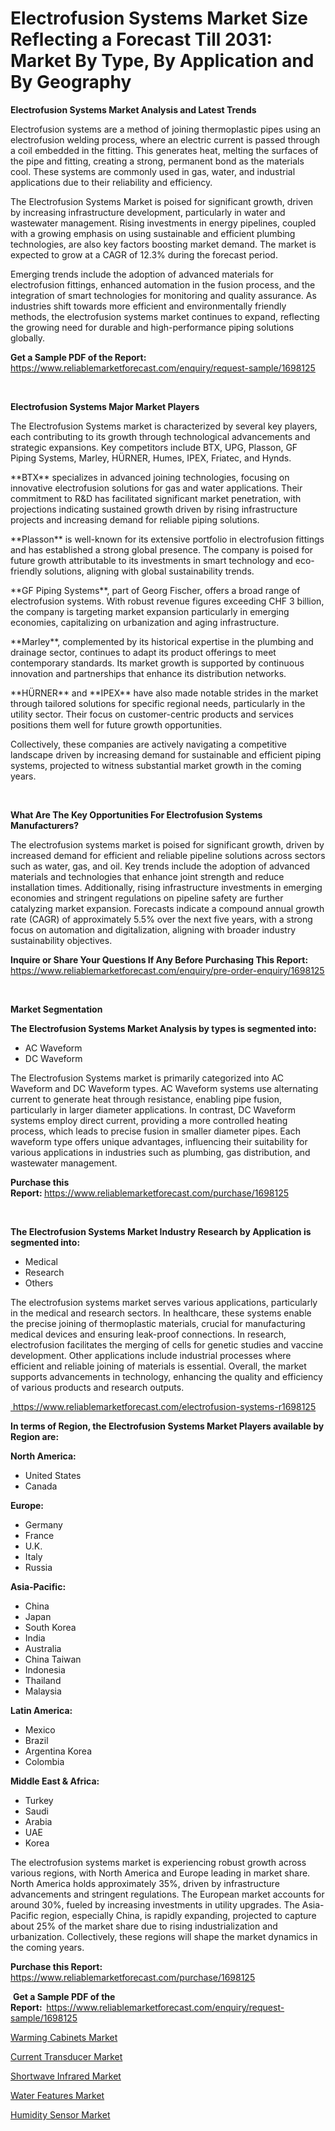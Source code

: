 <p><h1>Electrofusion Systems Market Size Reflecting a Forecast Till 2031: Market By Type, By Application and By Geography</h1></p><p><strong>Electrofusion Systems Market Analysis and Latest Trends</strong></p>
<p><p>Electrofusion systems are a method of joining thermoplastic pipes using an electrofusion welding process, where an electric current is passed through a coil embedded in the fitting. This generates heat, melting the surfaces of the pipe and fitting, creating a strong, permanent bond as the materials cool. These systems are commonly used in gas, water, and industrial applications due to their reliability and efficiency.</p><p>The Electrofusion Systems Market is poised for significant growth, driven by increasing infrastructure development, particularly in water and wastewater management. Rising investments in energy pipelines, coupled with a growing emphasis on using sustainable and efficient plumbing technologies, are also key factors boosting market demand. The market is expected to grow at a CAGR of 12.3% during the forecast period. </p><p>Emerging trends include the adoption of advanced materials for electrofusion fittings, enhanced automation in the fusion process, and the integration of smart technologies for monitoring and quality assurance. As industries shift towards more efficient and environmentally friendly methods, the electrofusion systems market continues to expand, reflecting the growing need for durable and high-performance piping solutions globally.</p></p>
<p><strong>Get a Sample PDF of the Report:&nbsp;</strong> <a href="https://www.reliablemarketforecast.com/enquiry/request-sample/1698125?utm_campaign=1875&utm_medium=2&utm_source=Github&utm_content=ia&utm_term=12122024&utm_id=electrofusion-systems">https://www.reliablemarketforecast.com/enquiry/request-sample/1698125</a></p>
<p>&nbsp;</p>
<p><strong>Electrofusion Systems Major Market Players</strong></p>
<p><p>The Electrofusion Systems market is characterized by several key players, each contributing to its growth through technological advancements and strategic expansions. Key competitors include BTX, UPG, Plasson, GF Piping Systems, Marley, HÜRNER, Humes, IPEX, Friatec, and Hynds.</p><p>**BTX** specializes in advanced joining technologies, focusing on innovative electrofusion solutions for gas and water applications. Their commitment to R&D has facilitated significant market penetration, with projections indicating sustained growth driven by rising infrastructure projects and increasing demand for reliable piping solutions.</p><p>**Plasson** is well-known for its extensive portfolio in electrofusion fittings and has established a strong global presence. The company is poised for future growth attributable to its investments in smart technology and eco-friendly solutions, aligning with global sustainability trends. </p><p>**GF Piping Systems**, part of Georg Fischer, offers a broad range of electrofusion systems. With robust revenue figures exceeding CHF 3 billion, the company is targeting market expansion particularly in emerging economies, capitalizing on urbanization and aging infrastructure.</p><p>**Marley**, complemented by its historical expertise in the plumbing and drainage sector, continues to adapt its product offerings to meet contemporary standards. Its market growth is supported by continuous innovation and partnerships that enhance its distribution networks.</p><p>**HÜRNER** and **IPEX** have also made notable strides in the market through tailored solutions for specific regional needs, particularly in the utility sector. Their focus on customer-centric products and services positions them well for future growth opportunities.</p><p>Collectively, these companies are actively navigating a competitive landscape driven by increasing demand for sustainable and efficient piping systems, projected to witness substantial market growth in the coming years.</p></p>
<p>&nbsp;</p>
<p><strong>What Are The Key Opportunities For Electrofusion Systems Manufacturers?</strong></p>
<p><p>The electrofusion systems market is poised for significant growth, driven by increased demand for efficient and reliable pipeline solutions across sectors such as water, gas, and oil. Key trends include the adoption of advanced materials and technologies that enhance joint strength and reduce installation times. Additionally, rising infrastructure investments in emerging economies and stringent regulations on pipeline safety are further catalyzing market expansion. Forecasts indicate a compound annual growth rate (CAGR) of approximately 5.5% over the next five years, with a strong focus on automation and digitalization, aligning with broader industry sustainability objectives.</p></p>
<p><strong>Inquire or Share Your Questions If Any Before Purchasing This Report:</strong> <a href="https://www.reliablemarketforecast.com/enquiry/pre-order-enquiry/1698125?utm_campaign=1875&utm_medium=2&utm_source=Github&utm_content=ia&utm_term=12122024&utm_id=electrofusion-systems">https://www.reliablemarketforecast.com/enquiry/pre-order-enquiry/1698125</a></p>
<p>&nbsp;</p>
<p><strong>Market Segmentation</strong></p>
<p><strong>The Electrofusion Systems Market Analysis by types is segmented into:</strong></p>
<p><ul><li>AC Waveform</li><li>DC Waveform</li></ul></p>
<p><p>The Electrofusion Systems market is primarily categorized into AC Waveform and DC Waveform types. AC Waveform systems use alternating current to generate heat through resistance, enabling pipe fusion, particularly in larger diameter applications. In contrast, DC Waveform systems employ direct current, providing a more controlled heating process, which leads to precise fusion in smaller diameter pipes. Each waveform type offers unique advantages, influencing their suitability for various applications in industries such as plumbing, gas distribution, and wastewater management.</p></p>
<p><strong>Purchase this Report:&nbsp;</strong><a href="https://www.reliablemarketforecast.com/purchase/1698125?utm_campaign=1875&utm_medium=2&utm_source=Github&utm_content=ia&utm_term=12122024&utm_id=electrofusion-systems">https://www.reliablemarketforecast.com/purchase/1698125</a></p>
<p>&nbsp;</p>
<p><strong>The Electrofusion Systems Market Industry Research by Application is segmented into:</strong></p>
<p><ul><li>Medical</li><li>Research</li><li>Others</li></ul></p>
<p><p>The electrofusion systems market serves various applications, particularly in the medical and research sectors. In healthcare, these systems enable the precise joining of thermoplastic materials, crucial for manufacturing medical devices and ensuring leak-proof connections. In research, electrofusion facilitates the merging of cells for genetic studies and vaccine development. Other applications include industrial processes where efficient and reliable joining of materials is essential. Overall, the market supports advancements in technology, enhancing the quality and efficiency of various products and research outputs.</p></p>
<p><a href="https://www.reliablemarketforecast.com/electrofusion-systems-r1698125?utm_campaign=1875&utm_medium=2&utm_source=Github&utm_content=ia&utm_term=12122024&utm_id=electrofusion-systems">&nbsp;https://www.reliablemarketforecast.com/electrofusion-systems-r1698125</a></p>
<p><strong>In terms of Region, the Electrofusion Systems Market Players available by Region are:</strong></p>
<p>
    <p> <strong> North America: </strong>
        <ul>
            <li>United States</li>
            <li>Canada</li>
        </ul>
        </p> 
    <p> <strong> Europe: </strong>
        <ul>
            <li>Germany</li>
            <li>France</li>
            <li>U.K.</li>
            <li>Italy</li>
            <li>Russia</li>
        </ul>
        </p> 
    <p> <strong> Asia-Pacific: </strong>
        <ul>
            <li>China</li>
            <li>Japan</li>
            <li>South Korea</li>
            <li>India</li>
            <li>Australia</li>
            <li>China Taiwan</li>
            <li>Indonesia</li>
            <li>Thailand</li>
            <li>Malaysia</li>
        </ul>
        </p> 
    <p> <strong> Latin America: </strong>
        <ul>
            <li>Mexico</li>
            <li>Brazil</li>
            <li>Argentina Korea</li>
            <li>Colombia</li>
        </ul>
        </p> 
    <p> <strong> Middle East & Africa: </strong>
        <ul>
            <li>Turkey</li>
            <li>Saudi</li>
            <li>Arabia</li>
            <li>UAE</li>
            <li>Korea</li>
        </ul>
    </p>
    </p>
<p><p>The electrofusion systems market is experiencing robust growth across various regions, with North America and Europe leading in market share. North America holds approximately 35%, driven by infrastructure advancements and stringent regulations. The European market accounts for around 30%, fueled by increasing investments in utility upgrades. The Asia-Pacific region, especially China, is rapidly expanding, projected to capture about 25% of the market share due to rising industrialization and urbanization. Collectively, these regions will shape the market dynamics in the coming years.</p></p>
<p><strong>Purchase this Report: </strong><a href="https://www.reliablemarketforecast.com/purchase/1698125?utm_campaign=1875&utm_medium=2&utm_source=Github&utm_content=ia&utm_term=12122024&utm_id=electrofusion-systems">https://www.reliablemarketforecast.com/purchase/1698125</a></p>
<p>&nbsp;<strong>Get a Sample PDF of the Report:&nbsp;&nbsp;</strong><a href="https://www.reliablemarketforecast.com/enquiry/request-sample/1698125?utm_campaign=1875&utm_medium=2&utm_source=Github&utm_content=ia&utm_term=12122024&utm_id=electrofusion-systems">https://www.reliablemarketforecast.com/enquiry/request-sample/1698125</a></p>
<p><strong></strong></p>
<p><p><a href="https://www.linkedin.com/pulse/c-hannibex-sqmmf?utm_campaign=1875&utm_medium=2&utm_source=Github&utm_content=ia&utm_term=12122024&utm_id=electrofusion-systems">Warming Cabinets Market</a></p><p><a href="https://www.linkedin.com/pulse/industry-analysis-competitive-strategies-current-transducer-ixile?utm_campaign=1875&utm_medium=2&utm_source=Github&utm_content=ia&utm_term=12122024&utm_id=electrofusion-systems">Current Transducer Market</a></p><p><a href="https://www.linkedin.com/pulse/navigating-global-shortwave-infrared-market-from-trends-7qvse?utm_campaign=1875&utm_medium=2&utm_source=Github&utm_content=ia&utm_term=12122024&utm_id=electrofusion-systems">Shortwave Infrared Market</a></p><p><a href="https://www.linkedin.com/pulse/f-my-mkt-intel-xkfif?utm_campaign=1875&utm_medium=2&utm_source=Github&utm_content=ia&utm_term=12122024&utm_id=electrofusion-systems">Water Features Market</a></p><p><a href="https://www.linkedin.com/pulse/humidity-sensor-market-trends-focusing-insight-forecast-8yije?utm_campaign=1875&utm_medium=2&utm_source=Github&utm_content=ia&utm_term=12122024&utm_id=electrofusion-systems">Humidity Sensor Market</a></p></p>